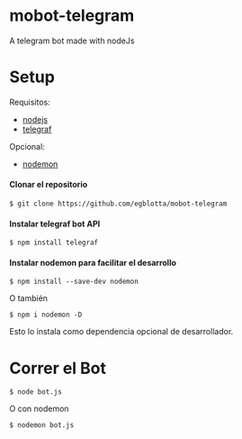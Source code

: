 # mobot-telegram
A telegram bot made with nodeJs



# Setup

Requisitos:
- [nodejs](https://nodejs.org/es/)
- [telegraf](https://telegraf.js.org/)

Opcional:
- [nodemon](https://www.npmjs.com/package/nodemon)

#### Clonar el repositorio
    $ git clone https://github.com/egblotta/mobot-telegram

#### Instalar telegraf bot API
    $ npm install telegraf

#### Instalar nodemon para facilitar el desarrollo
    $ npm install --save-dev nodemon

O también

    $ npm i nodemon -D

Esto lo instala como dependencia opcional de desarrollador.

# Correr el Bot

    $ node bot.js

O con nodemon

    $ nodemon bot.js


